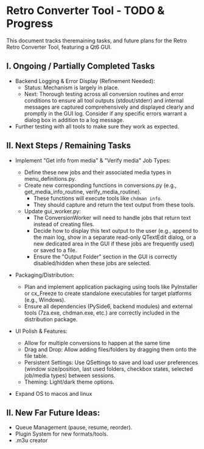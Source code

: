 # Retro Converter Tool - TODO & Progress
This document tracks theremaining tasks, and future plans for the Retro Retro Converter Tool, featuring a Qt6 GUI.

## I. Ongoing / Partially Completed Tasks
+ Backend Logging & Error Display (Refinement Needed):
    + Status: Mechanism is largely in place.
    + Next: Thorough testing across all conversion routines and error conditions to ensure all tool outputs (stdout/stderr) and internal messages are captured comprehensively and displayed clearly and promptly in the GUI log. Consider if any specific errors warrant a dialog box in addition to a log message.
+ Further testing with all tools to make sure they work as expected.

## II. Next Steps / Remaining Tasks
+ Implement "Get info from media" & "Verify media" Job Types:
    + Define these new jobs and their associated media types in menu_definitions.py.
    + Create new corresponding functions in conversions.py (e.g., get_media_info_routine, verify_media_routine).
        + These functions will execute tools like ```chdman info```.
        + They should capture and return the text output from these tools.
    + Update gui_worker.py:
        + The ConversionWorker will need to handle jobs that return text instead of creating files.
        + Decide how to display this text output to the user (e.g., append to the main log, show in a separate read-only QTextEdit dialog, or a new dedicated area in the GUI if these jobs are frequently used) or saved to a file.
        + Ensure the "Output Folder" section in the GUI is correctly disabled/hidden when these jobs are selected.

+ Packaging/Distribution:
    + Plan and implement application packaging using tools like PyInstaller or cx_Freeze to create standalone executables for target platforms (e.g., Windows).
    + Ensure all dependencies (PySide6, backend modules) and external tools (7za.exe, chdman.exe, etc.) are correctly included in the distribution package.

+ UI Polish & Features:
    + Allow for multiple conversions to happen at the same time
    + Drag and Drop: Allow adding files/folders by dragging them onto the file table.
    + Persistent Settings: Use QSettings to save and load user preferences (window size/position, last used folders, checkbox states, selected job/media types) between sessions.
    + Theming: Light/dark theme options.

+ Expand OS to macos and linux

## II. New Far Future Ideas:
+ Queue Management (pause, resume, reorder).
+ Plugin System for new formats/tools.
+ .m3u creator